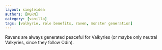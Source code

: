 ```yaml
---
layout: singleidea
authors: [RGRN]
category: [vanilla]
tags: [valkyrie, role benefits, raven, monster generation]
---
```

Ravens are always generated peaceful for Valkyries (or maybe only neutral
Valkyries, since they follow Odin).
